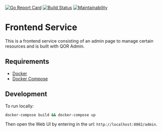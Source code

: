[![Go Report Card](https://goreportcard.com/badge/github.com/coby9241/frontend-service)](https://goreportcard.com/report/github.com/coby9241/frontend-service)
[![Build Status](https://travis-ci.org/coby9241/frontend-service.svg?branch=master)](https://travis-ci.org/coby9241/frontend-service)
[![Maintainability](https://api.codeclimate.com/v1/badges/15063695ed48e8287dc6/maintainability)](https://codeclimate.com/github/coby9241/frontend-service/maintainability)

# Frontend Service

This is a frontend service consisting of an admin page to manage certain resources and is built with QOR Admin.

## Requirements

- [Docker](https://github.com/docker/docker-ce)
- [Docker Compose](https://github.com/docker/compose)

## Development

To run locally:
```bash
docker-compose build && docker-compose up
```

Then open the Web UI by entering in the url: `http://localhost:8082/admin`.
